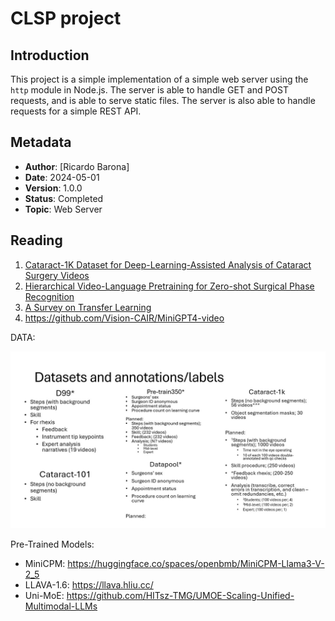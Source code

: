 # CLSP project

## Introduction

This project is a simple implementation of a simple web server using the `http` module in Node.js. The server is able to handle GET and POST requests, and is able to serve static files. The server is also able to handle requests for a simple REST API.

## Metadata

- **Author**: [Ricardo Barona]
- **Date**: 2024-05-01
- **Version**: 1.0.0
- **Status**: Completed
- **Topic**: Web Server

## Reading

1. [Cataract-1K Dataset for Deep-Learning-Assisted Analysis of Cataract Surgery Videos](./reading/Cataract-1K%20Dataset.pdf)
2. [Hierarchical Video-Language Pretraining for Zero-shot Surgical Phase Recognition](./reading/HecVL.pdf)
3. [A Survey on Transfer Learning](./reading/MLLM%20Survey.pdf)
4. <https://github.com/Vision-CAIR/MiniGPT4-video>

DATA:

![Dataset Pool](./imgs/datasets.jpg)

Pre-Trained Models:

- MiniCPM: <https://huggingface.co/spaces/openbmb/MiniCPM-Llama3-V-2_5>
- LLAVA-1.6: <https://llava.hliu.cc/>
- Uni-MoE: <https://github.com/HITsz-TMG/UMOE-Scaling-Unified-Multimodal-LLMs>
